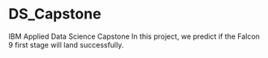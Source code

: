 # DS_Capstone
IBM Applied Data Science Capstone
In this project, we predict if the Falcon 9 first stage will land successfully.
